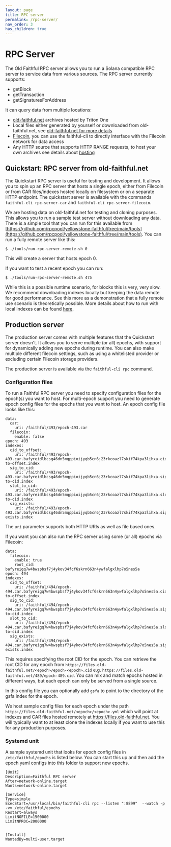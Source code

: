 ```yaml
---
layout: page
title: RPC server
permalink: /rpc-server/
nav_order: 3
has_children: true
---
```


# RPC Server

The Old Faithful RPC server allows you to run a Solana compatible RPC server to service data from various sources. The RPC server currently supports:

 - getBlock
 - getTransaction
 - getSignaturesForAddress

It can query data from multiple locations:

 - [old-faithful.net](/rpc-server/old-faithful-net/) archives hosted by Triton One
 - Local files either generated by yourself or downloaded from old-faithful.net, see [old-faithful.net for more details](/rpc-server/old-faithful-net/)
 - [Filecoin](/filecoin/), you can use the faithful-cli to directly interface with the Filecoin network for data access
 - Any HTTP source that supports HTTP RANGE requests, to host your own archives see details about [hosting](/archives/hosting/)

## Quickstart: RPC server from old-faithful.net

The Quickstart RPC server is useful for testing and development. It allows you to spin up an RPC server that hosts a single epoch, either from Filecoin or from CAR files/indexes hosted locally on filesystem or on a separate HTTP endpoint. The quickstart server is available with the commands `faithful-cli rpc-server-car` and `faithful-cli rpc-server-filecoin`.  

We are hosting data on old-faithful.net for testing and cloning purposes. This allows you to run a sample test server without downloading any data. There is a simple tool that you can run for this available from [https://github.com/rpcpool/yellowstone-faithful/tree/main/tools](https://github.com/rpcpool/yellowstone-faithful/tree/main/tools). You can run a fully remote server like this:

```
$ ./tools/run-rpc-server-remote.sh 0
```

This will create a server that hosts epoch 0.

If you want to test a recent epoch you can run:
```
$ ./tools/run-rpc-server-remote.sh 475
```

While this is a possible runtime scenario, for blocks this is very, very slow. We recommend downloading indexes locally but keeping the data remote for good performance. See this more as a demonstration that a fully remote use scenario is theoretically possible. More details about how to run with local indexes can be found [here](/rpc-server/old-faithful-net/).

## Production server

The production server comes with multiple features that the Quickstart server doesn't. It allows you to serve multiple (or all) epochs, with support for dynamically adding new epochs during runtime. You can also make multiple different filecoin settings, such as using a whitelisted provider or excluding certain Filecoin storage providers.

The production server is available via the `faithful-cli rpc`  command.

### Configuration files 

To run a Faithful RPC server you need to specify configuration files for the epoch(s) you want to host. For multi-epoch support you need to generate epoch config files for the epochs that you want to host. An epoch config file looks like this:

```
data:
  car:
    uri: /faithful/493/epoch-493.car
  filecoin:
    enable: false
epoch: 493
indexes:
  cid_to_offset:
    uri: /faithful/493/epoch-493.car.bafyreidlbcsg46dn5mqppioijyqb5cn6j23rkcoazl7skif74kpa3lihxa.cid-to-offset.index
  sig_to_cid:
    uri: /faithful/493/epoch-493.car.bafyreidlbcsg46dn5mqppioijyqb5cn6j23rkcoazl7skif74kpa3lihxa.sig-to-cid.index
  slot_to_cid:
    uri: /faithful/493/epoch-493.car.bafyreidlbcsg46dn5mqppioijyqb5cn6j23rkcoazl7skif74kpa3lihxa.slot-to-cid.index
  sig_exists:
    uri: /faithful/493/epoch-493.car.bafyreidlbcsg46dn5mqppioijyqb5cn6j23rkcoazl7skif74kpa3lihxa.sig-exists.index
```

The `uri` parameter supports both HTTP URIs as well as file based ones.

If you want you can also run the RPC server using some (or all) epochs via Filecoin:

```
data:
  filecoin:
    enable: true
    root_cid: bafyreigq7w4bwspbsf7j4ykov34fcf6skrn663n4ywfalgxlhp7o5nes5a
epoch: 494
indexes:
  cid_to_offset:
    uri: /faithful/494/epoch-494.car.bafyreigq7w4bwspbsf7j4ykov34fcf6skrn663n4ywfalgxlhp7o5nes5a.cid-to-offset.index
  sig_to_cid:
    uri: /faithful/494/epoch-494.car.bafyreigq7w4bwspbsf7j4ykov34fcf6skrn663n4ywfalgxlhp7o5nes5a.sig-to-cid.index
  slot_to_cid:
    uri: /faithful/494/epoch-494.car.bafyreigq7w4bwspbsf7j4ykov34fcf6skrn663n4ywfalgxlhp7o5nes5a.slot-to-cid.index
  sig_exists:
    uri: /faithful/494/epoch-494.car.bafyreigq7w4bwspbsf7j4ykov34fcf6skrn663n4ywfalgxlhp7o5nes5a.sig-exists.index
```

This requires specifying the root CID for the epoch. You can retrieve the root CID for any epoch from `https://files.old-faithful.net/<epoch>/epoch-<epoch>.cid` e.g. `https://files.old-faithful.net/489/epoch-489.cid`. You can mix and match epochs hosted in different ways, but each epoch can only be served from a single source. 

In this config file you can optionally add `gsfa` to point to the directory of the gsfa index for the epoch.

We host sample config files for each epoch under the path `https://files.old-faithful.net/<epoch>/<epoch>.yml` which will point at indexes and CAR files hosted remotely at https://files.old-faithful.net. You will typically want to at least clone the indexes locally if you want to use this for any production purposes. 


### Systemd unit

A sample systemd unit that looks for epoch config files in `/etc/faithful/epochs` is listed below. You can start this up and then add the epoch yaml configs into this folder to support new epochs.

```
[Unit]
Description=Faithful RPC server
After=network-online.target
Wants=network-online.target

[Service]
Type=simple
ExecStart=/usr/local/bin/faithful-cli rpc --listen ":8899"  --watch -p -vv /etc/faithful/epochs                                                                                  
Restart=always
LimitNOFILE=1500000
LimitNPROC=2000000


[Install]
WantedBy=multi-user.target
```
